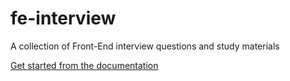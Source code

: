 # fe-interview
A collection of Front-End interview questions and study materials

[Get started from the documentation](https://alisalicn.github.io/fe-interview/)